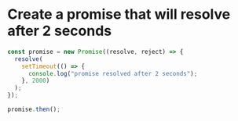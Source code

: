# Create a promise that will resolve after 2 seconds
```javascript
const promise = new Promise((resolve, reject) => {
  resolve(
    setTimeout(() => {
      console.log("promise resolved after 2 seconds");
    }, 2000)
  );
});

promise.then();

```